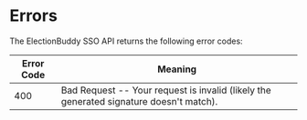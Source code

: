 # Errors

The ElectionBuddy SSO API returns the following error codes:


Error Code | Meaning
---------- | -------
400 | Bad Request -- Your request is invalid (likely the generated signature doesn't match).
